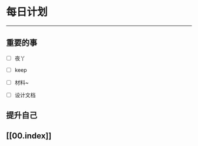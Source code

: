 
# 每日计划
---
## 重要的事

- [ ]    夜丫
- [ ]   keep
- [ ]  材料~
- [ ]  设计文档



## 提升自己

  



## [[00.index]]










